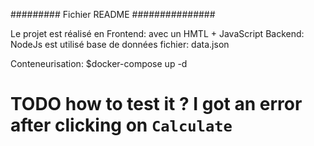 ######### Fichier README  ###############

Le projet est réalisé en 
Frontend: avec un HMTL + JavaScript
Backend: NodeJs est utilisé
base de données fichier: data.json

Conteneurisation:
$docker-compose up -d

# TODO how to test it ? I got an error after clicking on `Calculate`
